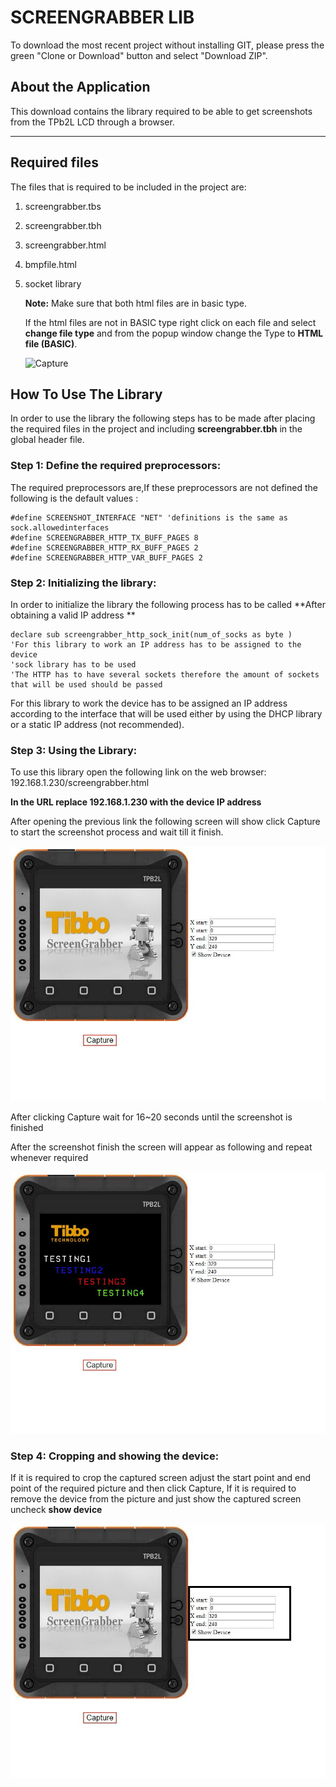 # SCREENGRABBER LIB

To download the most recent project without installing GIT, please press the green "Clone or Download" button and select "Download ZIP".

## About the Application

This download contains the library required to be able to get screenshots from the TPb2L LCD through a browser.

---

## Required files

The files that is required to be included in the project are:

1. screengrabber.tbs

2. screengrabber.tbh

3. screengrabber.html

4. bmpfile.html

5. socket library

   **Note:**
   Make sure that both html files are in basic type.

   If the html files are not in BASIC type right click on each file and select **change file type** and from the popup window change the Type to **HTML file (BASIC)**.

   ![Capture](\Capture.PNG)

## How To Use The Library

In order to use the library the following steps has to be made after placing the required files in the project and including  **screengrabber.tbh** in the global header file.

### Step 1: Define the required preprocessors:

The required preprocessors are,If these preprocessors are not defined the following is the default values :

```basic
#define SCREENSHOT_INTERFACE "NET" 'definitions is the same as sock.allowedinterfaces
#define SCREENGRABBER_HTTP_TX_BUFF_PAGES 8 
#define SCREENGRABBER_HTTP_RX_BUFF_PAGES 2 
#define SCREENGRABBER_HTTP_VAR_BUFF_PAGES 2
```

### Step 2: Initializing the library:

In order to initialize the library the following process has to be called **After obtaining a valid IP address **

```basic
declare sub screengrabber_http_sock_init(num_of_socks as byte )
'For this library to work an IP address has to be assigned to the device
'sock library has to be used 
'The HTTP has to have several sockets therefore the amount of sockets that will be used should be passed

```

For this library to work the device has to be assigned an IP address according to the interface that will be used either by using the DHCP library or a static IP address (not recommended).

### Step 3: Using the Library:

To use this library open the following link on the web browser: 192.168.1.230/screengrabber.html

**In the URL replace 192.168.1.230 with the device IP address**

After opening the previous link the following screen will show click Capture to start the screenshot process and wait till it finish. 

![startscreen](startscreen.JPG)

After clicking Capture wait for 16~20 seconds until the screenshot is finished 

After the screenshot finish the screen will appear as following and repeat whenever required

![Capture](Capture.JPG)

### Step 4: Cropping and showing the device:

If it is required to crop the captured screen adjust the start point and end point of the required picture and then click Capture, If it is required to remove the device from the picture and just show the captured screen uncheck **show device**

![startscreen_highlight](startscreen_highlight.JPG)